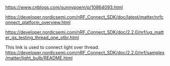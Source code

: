 https://www.cnblogs.com/sunnypoem/p/10864093.html

https://developer.nordicsemi.com/nRF_Connect_SDK/doc/latest/matter/nrfconnect_platform_overview.html

https://developer.nordicsemi.com/nRF_Connect_SDK/doc/2.2.0/nrf/ug_matter_gs_testing_thread_one_otbr.html

This link is used to connect light over thread.
https://developer.nordicsemi.com/nRF_Connect_SDK/doc/2.2.0/nrf/samples/matter/light_bulb/README.html